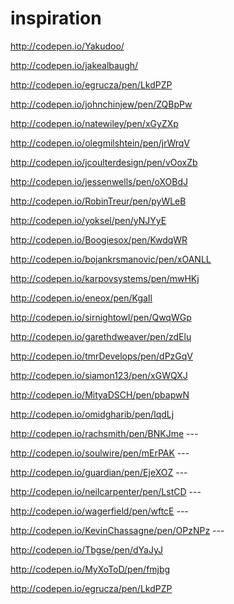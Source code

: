 # inspiration
http://codepen.io/Yakudoo/

http://codepen.io/jakealbaugh/

http://codepen.io/egrucza/pen/LkdPZP

http://codepen.io/johnchinjew/pen/ZQBpPw

http://codepen.io/natewiley/pen/xGyZXp

http://codepen.io/olegmilshtein/pen/jrWrqV

http://codepen.io/jcoulterdesign/pen/vOoxZb

http://codepen.io/jessenwells/pen/oXOBdJ

http://codepen.io/RobinTreur/pen/pyWLeB

http://codepen.io/yoksel/pen/yNJYyE

http://codepen.io/Boogiesox/pen/KwdqWR

http://codepen.io/bojankrsmanovic/pen/xOANLL

http://codepen.io/karpovsystems/pen/mwHKj

http://codepen.io/eneox/pen/KgaIl

http://codepen.io/sirnightowl/pen/QwqWGp

http://codepen.io/garethdweaver/pen/zdElu

http://codepen.io/tmrDevelops/pen/dPzGqV

http://codepen.io/siamon123/pen/xGWQXJ

http://codepen.io/MityaDSCH/pen/pbapwN

http://codepen.io/omidgharib/pen/IqdLj

http://codepen.io/rachsmith/pen/BNKJme ---

http://codepen.io/soulwire/pen/mErPAK ---

http://codepen.io/guardian/pen/EjeXOZ ---

http://codepen.io/neilcarpenter/pen/LstCD --- 

http://codepen.io/wagerfield/pen/wftcE ---

http://codepen.io/KevinChassagne/pen/OPzNPz ---

http://codepen.io/Tbgse/pen/dYaJyJ

http://codepen.io/MyXoToD/pen/fmjbg

http://codepen.io/egrucza/pen/LkdPZP


